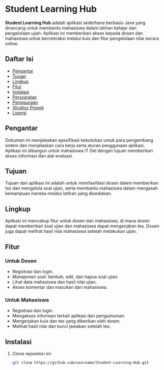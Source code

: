 # Student Learning Hub

**Student Learning Hub** adalah aplikasi sederhana berbasis Java yang dirancang untuk membantu mahasiswa dalam latihan belajar dan pengelolaan ujian. Aplikasi ini memberikan akses kepada dosen dan mahasiswa untuk berinteraksi melalui kuis dan fitur pengelolaan nilai secara online.

## Daftar Isi
- [Pengantar](#pengantar)
- [Tujuan](#tujuan)
- [Lingkup](#lingkup)
- [Fitur](#fitur)
- [Instalasi](#instalasi)
- [Persyaratan](#persyaratan)
- [Penggunaan](#penggunaan)
- [Struktur Proyek](#struktur-proyek)
- [Lisensi](#lisensi)

## Pengantar

Dokumen ini menjelaskan spesifikasi kebutuhan untuk para pengembang sistem dan menjelaskan cara kerja serta aturan penggunaan aplikasi. Aplikasi ini dibangun untuk mahasiswa IT Del dengan tujuan memberikan akses informasi dan alat evaluasi.

## Tujuan

Tujuan dari aplikasi ini adalah untuk memfasilitasi dosen dalam memberikan tes dan mengelola soal ujian, serta membantu mahasiswa dalam mengasah kemampuan mereka melalui latihan yang disediakan.

## Lingkup

Aplikasi ini mencakup fitur untuk dosen dan mahasiswa, di mana dosen dapat memberikan soal ujian dan mahasiswa dapat mengerjakan tes. Dosen juga dapat melihat hasil nilai mahasiswa setelah melakukan ujian.

## Fitur

### Untuk Dosen
- Registrasi dan login.
- Manajemen soal: tambah, edit, dan hapus soal ujian.
- Lihat data mahasiswa dan hasil nilai ujian.
- Akses komentar dan masukan dari mahasiswa.

### Untuk Mahasiswa
- Registrasi dan login.
- Mengakses informasi terkait aplikasi dan pengumuman.
- Mengerjakan kuis dan tes yang diberikan oleh dosen.
- Melihat hasil nilai dan kunci jawaban setelah tes.

## Instalasi

1. Clone repositori ini:
   ```bash
   git clone https://github.com/username/Student-Learning-Hub.git
